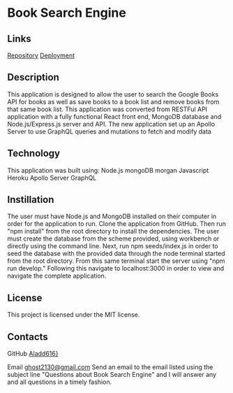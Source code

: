 # Book Search Engine

## Links

[Repository](https://github.com/Aladd616/Book_Search-Engine_ALL)
[Deployment](https://pure-mesa-22785.herokuapp.com/)

## Description

This application is designed to allow the user to search the Google Books API for books as well as save books to a book list and remove books from that same book list. This application was converted from RESTFul API application with a fully functional React front end, MongoDB database and Node.js/Express.js server and API. The new application set up an Apollo Server to use GraphQL queries and mutations to fetch and modify data

## Technology

This application was built using:
Node.js
mongoDB
morgan
Javascript
Heroku
Apollo Server
GraphQL

## Instillation

The user must have Node.js and MongoDB installed on their computer in order for the application to run. Clone the application from GitHub. Then run "npm install" from the root directory to install the dependencies. The user must create the database from the scheme provided, using workbench or directly using the command line. Next, run npm seeds/index.js in order to seed the database with the provided data through the node terminal started from the root directory. From this same terminal start the server using "npm run develop." Following this navigate to localhost:3000 in order to view and navigate the complete application.

## License

This project is licensed under the MIT license.

## Contacts

GitHub
[Aladd616}](https://github.com/Aladd616)

Email
ghost2130@gmail.com
Send an email to the email listed using the subject line "Questions about Book Search Engine" and I will answer any and all questions in a timely fashion.
